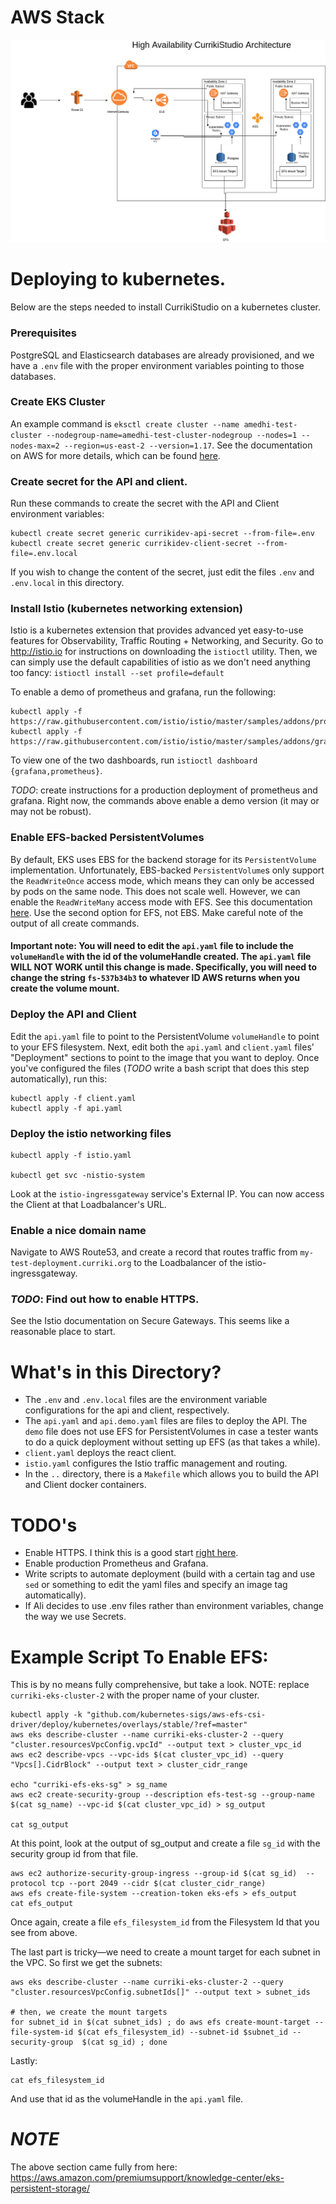 # AWS Stack

![](EKS-CloudFormationDiagram.png)

# Deploying to kubernetes.

Below are the steps needed to install CurrikiStudio on a kubernetes cluster.

### Prerequisites
PostgreSQL and Elasticsearch databases are already provisioned, and we have a `.env` file with the proper environment variables pointing to those databases.

### Create EKS Cluster

An example command is `eksctl create cluster --name amedhi-test-cluster --nodegroup-name=amedhi-test-cluster-nodegroup --nodes=1 --nodes-max=2 --region=us-east-2 --version=1.17`. See the documentation on AWS for more details, which can be found [here](https://docs.aws.amazon.com/eks/latest/userguide/getting-started-eksctl.html).


### Create secret for the API and client.

Run these commands to create the secret with the API and Client environment variables:
```
kubectl create secret generic currikidev-api-secret --from-file=.env
kubectl create secret generic currikidev-client-secret --from-file=.env.local
```
If you wish to change the content of the secret, just edit the files `.env` and `.env.local` in this directory.


### Install Istio (kubernetes networking extension)
Istio is a kubernetes extension that provides advanced yet easy-to-use features for Observability, Traffic Routing + Networking, and Security.
Go to http://istio.io for instructions on downloading the `istioctl` utility. Then, we can simply use the default capabilities of istio as we don't need anything too fancy:
```istioctl install --set profile=default```

To enable a demo of prometheus and grafana, run the following:
```
kubectl apply -f https://raw.githubusercontent.com/istio/istio/master/samples/addons/prometheus.yaml
kubectl apply -f https://raw.githubusercontent.com/istio/istio/master/samples/addons/grafana.yaml
```

To view one of the two dashboards, run `istioctl dashboard {grafana,prometheus}`.

*TODO*: create instructions for a production deployment of prometheus and grafana. Right now, the commands above enable a demo version (it may or may not be robust).

### Enable EFS-backed PersistentVolumes
By default, EKS uses EBS for the backend storage for its `PersistentVolume` implementation. Unfortunately, EBS-backed `PersistentVolume`s only support the `ReadWriteOnce` access mode, which means they can only be accessed by pods on the same node. This does not scale well. However, we can enable the `ReadWriteMany` access mode with EFS. See this documentation [here](https://aws.amazon.com/premiumsupport/knowledge-center/eks-persistent-storage/). Use the second option for EFS, not EBS. Make careful note of the output of all create commands.

#### Important note: You will need to edit the `api.yaml` file to include the `volumeHandle` with the id of the volumeHandle created. The `api.yaml` file WILL NOT WORK until this change is made. Specifically, you will need to change the string `fs-537b34b3` to whatever ID AWS returns when you create the volume mount.


### Deploy the API and Client
Edit the `api.yaml` file to point to the PersistentVolume `volumeHandle` to point to your EFS filesystem. Next, edit both the `api.yaml` and `client.yaml` files' "Deployment" sections to point to the image that you want to deploy. Once you've configured the files (*TODO* write a bash script that does this step automatically), run this:
```
kubectl apply -f client.yaml
kubectl apply -f api.yaml
```

### Deploy the istio networking files
```
kubectl apply -f istio.yaml

kubectl get svc -nistio-system
```
Look at the `istio-ingressgateway` service's External IP. You can now access the Client at that Loadbalancer's URL.

### Enable a nice domain name
Navigate to AWS Route53, and create a record that routes traffic from `my-test-deployment.curriki.org` to the Loadbalancer of the istio-ingressgateway.

### *TODO*: Find out how to enable HTTPS.
See the Istio documentation on Secure Gateways. This seems like a reasonable place to start.


# What's in this Directory?

* The `.env` and `.env.local` files are the environment variable configurations for the api and client, respectively.
* The `api.yaml` and `api.demo.yaml` files are files to deploy the API. The `demo` file does not use EFS for PersistentVolumes in case a tester wants to do a quick deployment without setting up EFS (as that takes a while).
* `client.yaml` deploys the react client.
* `istio.yaml` configures the Istio traffic management and routing.
* In the `..` directory, there is a `Makefile` which allows you to build the API and Client docker containers.

# TODO's

* Enable HTTPS. I think this is a good start [right here](https://istio.io/latest/docs/tasks/traffic-management/ingress/secure-ingress/).
* Enable production Prometheus and Grafana.
* Write scripts to automate deployment (build with a certain tag and use `sed` or something to edit the yaml files and specify an image tag automatically).
* If Ali decides to use .env files rather than environment variables, change the way we use Secrets.


# Example Script To Enable EFS:

This is by no means fully comprehensive, but take a look. NOTE: replace `curriki-eks-cluster-2` with the proper name of your cluster.

```
kubectl apply -k "github.com/kubernetes-sigs/aws-efs-csi-driver/deploy/kubernetes/overlays/stable/?ref=master"
aws eks describe-cluster --name curriki-eks-cluster-2 --query "cluster.resourcesVpcConfig.vpcId" --output text > cluster_vpc_id
aws ec2 describe-vpcs --vpc-ids $(cat cluster_vpc_id) --query "Vpcs[].CidrBlock" --output text > cluster_cidr_range

echo "curriki-efs-eks-sg" > sg_name
aws ec2 create-security-group --description efs-test-sg --group-name $(cat sg_name) --vpc-id $(cat cluster_vpc_id) > sg_output

cat sg_output
```
At this point, look at the output of sg_output and create a file `sg_id` with the security group id from that file.

```
aws ec2 authorize-security-group-ingress --group-id $(cat sg_id)  --protocol tcp --port 2049 --cidr $(cat cluster_cidr_range)
aws efs create-file-system --creation-token eks-efs > efs_output
cat efs_output
```

Once again, create a file `efs_filesystem_id` from the Filesystem Id that you see from above.

The last part is tricky—we need to create a mount target for each subnet in the VPC. So first we get the subnets:

```
aws eks describe-cluster --name curriki-eks-cluster-2 --query "cluster.resourcesVpcConfig.subnetIds[]" --output text > subnet_ids

# then, we create the mount targets
for subnet_id in $(cat subnet_ids) ; do aws efs create-mount-target --file-system-id $(cat efs_filesystem_id) --subnet-id $subnet_id --security-group  $(cat sg_id) ; done
```

Lastly:

```
cat efs_filesystem_id
```
And use that id as the volumeHandle in the `api.yaml` file.

# *NOTE*
The above section came fully from here: https://aws.amazon.com/premiumsupport/knowledge-center/eks-persistent-storage/

